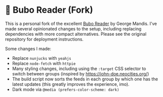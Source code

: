 # 🦉 Bubo Reader (Fork)

This is a personal fork of the excellent [Bubo Reader](https://github.com/georgemandis/bubo-rss) by George Mandis. I've made several opinionated changes to the setup, including replacing dependencies with more compact alternatives. Please see the original repository for deployment instructions.

Some changes I made:

* Replace `nunjucks` with `yeahjs`
* Replace `node-fetch` with `httpie`
* Many styling changes, including using the `:target` CSS selector to switch between groups (inspired by https://john-doe.neocities.org/)
* The build script now sorts the feeds in each group by which one has the latest updates (this greatly improves the experience, imo).
* Dark mode via `@media (prefers-color-scheme: dark)`
